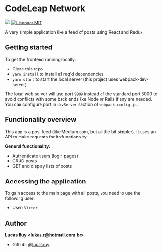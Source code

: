 <h1>CodeLeap Network</h1>
<p>
  <img src="https://img.shields.io/badge/version-0.0.1-blue.svg?cacheSeconds=2592000" />
  <a href="https://github.com/LucasRuy/rollup-boilerplate/blob/master/LICENSE">
    <img alt="License: MIT" src="https://img.shields.io/badge/License-MIT-yellow.svg" target="_blank" />
  </a>
</p>

A very simple application like a feed of posts using React and Redux.

## Getting started

To get the frontend running locally:

- Clone this repo
- `yarn install` to install all req'd dependencies
- `yarn start` to start the local server (this project uses webpack-dev-server)

The local web server will use port `9999` instead of the standard port 3000 to avoid conflicts with some back ends like Node or Rails if any are needed. You can configure port in `devServer` section of `webpack.config.js`.

## Functionality overview

This app is a post feed (like Medium.com, but a little bit simpler). It uses an API to make requests for its functionality.

**General functionality:**

- Authenticate users (login pages)
- CRUD posts
- GET and display lists of posts

## Accessing the application

To gain access to the main page with all posts, you need to use the following user:

- User: `Victor`

## Author

**Lucas Ruy &lt;lukas.r@hotmail.com.br&gt;**

- Github: [@lucasruy](https://github.com/lucasruy)
